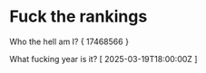 # Fuck the rankings

Who the hell am I?
{ 17468566 }

What fucking year is it?
[ 2025-03-19T18:00:00Z ]
